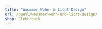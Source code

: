 ```yaml
---
title: "Wassmer Wohn- & Licht-Design"
url: /buehl/wassmer-wohn-und-licht-design/
shop: Elektronik
---
```

